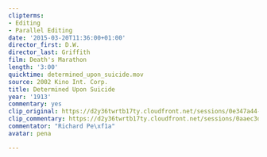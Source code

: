```yaml
---
clipterms:
- Editing
- Parallel Editing
date: '2015-03-20T11:36:00+01:00'
director_first: D.W.
director_last: Griffith
film: Death's Marathon
length: '3:00'
quicktime: determined_upon_suicide.mov
source: 2002 Kino Int. Corp.
title: Determined Upon Suicide
year: '1913'
commentary: yes
clip_original: https://d2y36twrtb17ty.cloudfront.net/sessions/0e347a44-5cf3-4106-8abb-a9b30173d02e/7652fbd9-5dd1-4e31-b791-a9b30173d0db-e00e2929-cce9-4ff3-8bae-a9b30174c88d.mp4
clip_commentary: https://d2y36twrtb17ty.cloudfront.net/sessions/0aaec3d0-38b5-4707-b1a8-a9b30173cffd/b70ac733-3ce0-4025-81dc-a9b30173d006-c8cf92d6-87e9-44e1-8c1e-a9b30174b2ce.mp4
commentator: "Richard Pe\xf1a"
avatar: pena

---
```

